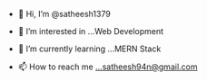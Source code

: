 - 👋 Hi, I’m @satheesh1379
- 👀 I’m interested in ...Web Development
- 🌱 I’m currently learning ...MERN Stack

- 📫 How to reach me ...satheesh94n@gmail.com

<!---
satheesh1379/satheesh1379 is a ✨ special ✨ repository because its `README.md` (this file) appears on your GitHub profile.
You can click the Preview link to take a look at your changes.
--->
